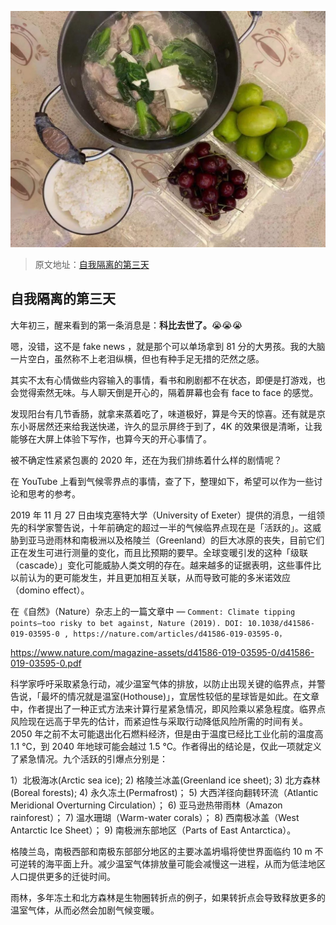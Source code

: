 
![](../images/ebooksplan/ebooksplan-5.jpeg)

> 原文地址：[自我隔离的第三天](https://mp.weixin.qq.com/s/9Xi6QF_JZcY-Mw0fae_f9g)

## 自我隔离的第三天
大年初三，醒来看到的第一条消息是：**科比去世了。**😭😭😭

嗯，没错，这不是 fake news ，就是那个可以单场拿到 81 分的大男孩。我的大脑一片空白，虽然称不上老泪纵横，但也有种手足无措的茫然之感。

其实不太有心情做些内容输入的事情，看书和刷剧都不在状态，即便是打游戏，也会觉得索然无味。与人聊天倒是开心的，隔着屏幕也会有 face to face 的感觉。

发现阳台有几节香肠，就拿来蒸着吃了，味道极好，算是今天的惊喜。还有就是京东小哥居然还来给我送快递，许久的显示屏终于到了，4K 的效果很是清晰，让我能够在大屏上体验下写作，也算今天的开心事情了。

被不确定性紧紧包裹的 2020 年，还在为我们排练着什么样的剧情呢？

在 YouTube 上看到气候零界点的事情，查了下，整理如下，希望可以作为一些讨论和思考的参考。

2019 年 11 月 27 日由埃克塞特大学（University of Exeter）提供的消息，一组领先的科学家警告说，十年前确定的超过一半的气候临界点现在是「活跃的」。这威胁到亚马逊雨林和南极洲以及格陵兰（Greenland）的巨大冰原的丧失，目前它们正在发生可进行测量的变化，而且比预期的要早。全球变暖引发的这种「级联（cascade）」变化可能威胁人类文明的存在。越来越多的证据表明，这些事件比以前认为的更可能发生，并且更加相互关联，从而导致可能的多米诺效应（domino effect）。

在《自然》（Nature）杂志上的一篇文章中 — `Comment: Climate tipping points—too risky to bet against, Nature (2019). DOI: 10.1038/d41586-019-03595-0 , https://nature.com/articles/d41586-019-03595-0，`

https://www.nature.com/magazine-assets/d41586-019-03595-0/d41586-019-03595-0.pdf


科学家呼吁采取紧急行动，减少温室气体的排放，以防止出现关键的临界点，并警告说，「最坏的情况就是温室(Hothouse)」，宜居性较低的星球皆是如此。在文章中，作者提出了一种正式方法来计算行星紧急情况，即风险乘以紧急程度。临界点风险现在远高于早先的估计，而紧迫性与采取行动降低风险所需的时间有关。2050 年之前不太可能退出化石燃料经济，但是由于温度已经比工业化前的温度高 1.1 ℃，到 2040 年地球可能会越过 1.5 ℃。作者得出的结论是，仅此一项就定义了紧急情况。九个活跃的引爆点分别是：

1）北极海冰(Arctic sea ice);
2) 格陵兰冰盖(Greenland ice sheet);
3) 北方森林(Boreal forests);
4) 永久冻土(Permafrost)；
5) 大西洋径向翻转环流（Atlantic Meridional Overturning Circulation）；
6) 亚马逊热带雨林（Amazon rainforest）；
7) 温水珊瑚（Warm-water corals）；
8) 西南极冰盖（West Antarctic Ice Sheet）；
9) 南极洲东部地区（Parts of East Antarctica）。

格陵兰岛，南极西部和南极东部部分地区的主要冰盖坍塌将使世界面临约 10 m 不可逆转的海平面上升。减少温室气体排放量可能会减慢这一进程，从而为低洼地区人口提供更多的迁徙时间。

雨林，多年冻土和北方森林是生物圈转折点的例子，如果转折点会导致释放更多的温室气体，从而必然会加剧气候变暖。